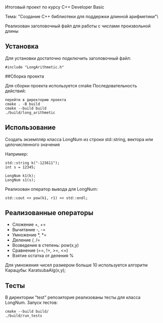 Итоговый проект по курсу C++ Developer Basic

Тема: "Создание C++ библиотеки для поддержки длинной арифметики"\

Реализован заголовочный файл для работы с числами произвольной длины

## Установка

Для установки достаточно подключить заголовочный файл:

```
#include "LongArithmetic.h"
```

##Сборка проекта

Для сборки проекта используется cmake
Последовательность действий:

```
перейти в директорию проекта
cmake . -B build
cmake --build build
./build/long_arithmetic
```

## Использование

Создать экземпляр класса LongNum из строки std::string, вектора или целочисленного значения

Например:

```
std::string k("-123611");
int s = 12345;

LongNum k1(k);
LongNum s1(s);
```
Реализован оператор вывода для LongNum:

```
std::cout << pow(k1, r1) << std::endl;
```

## Реализованные операторы

* Сложение +, +=
* Вычитание -, -=
* Умножение *, *=
* Деление /, /=
* Возведение в степень: pow(x,y)
* Сравнение (==, !=, >=, <=)
* Взятие остатка от деления %

Для умножения чисел размером больше 10 используется алгоритм Карацубы:
KaratsubaAlg(x,y);

## Тесты

В директории "test" репозитория реализованы тесты для класса LongNum.
Запуск тестов:

```
cmake --build build/
./build/run_tests
```
